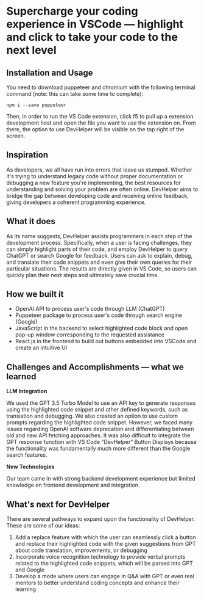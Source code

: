 # Supercharge your coding experience in VSCode — highlight and click to take your code to the next level

## Installation and Usage

You need to download puppeteer and chromium with the following terminal command (note: this can take some time to complete):

```
npm i --save puppeteer
```

Then, in order to run the VS Code extension, click f5 to pull up a extension development host and open the file you want to use the extension on. From there, the option to use DevHelper will be visible on the top right of the screen.

## Inspiration

As developers, we all have run into errors that leave us stumped. Whether it's trying to understand legacy code without proper documentation or debugging a new feature you're implementing, the best resources for understanding and solving your problem are often online. DevHelper aims to bridge the gap between developing code and receiving online feedback, giving developers a coherent programming experience.


## What it does

As its name suggests, DevHelper assists programmers in each step of the development process. Specifically, when a user is facing challenges, they can simply highlight parts of their code, and employ DevHelper to query ChatGPT or search Google for feedback. Users can ask to explain, debug, and translate their code snippets and even give their own queries for their particular situations. The results are directly given in VS Code, so users can quickly plan their next steps and ultimately save crucial time.


## How we built it

- OpenAI API to process user's code through LLM (ChatGPT)
- Puppeteer package to process user's code through search engine (Google)
- JavaScript in the backend to select highlighted code block and open pop-up window corresponding to the requested assistance
- React.js in the frontend to build out buttons embedded into VSCode and create an intuitive UI


## Challenges and Accomplishments — what we learned

**LLM Integration**

We used the GPT 3.5 Turbo Model to use an API key to generate responses using the highlighted code snippet and other defined keywords, such as translation and debugging. We also created an option to use custom prompts regarding the highlighted code snippet. However, we faced many issues regarding OpenAI software deprecation and differentiating between old and new API fetching approaches. It was also difficult to integrate the GPT response function with VS Code "DevHelper" Button Displays because the functionality was fundamentally much more different than the Google search features.

**New Technologies**

Our team came in with strong backend development experience but limited knowledge on frontend development and integration. 


## What's next for DevHelper

There are several pathways to expand upon the functionality of DevHelper. These are some of our ideas:

1. Add a replace feature with which the user can seamlessly click a button and replace their highlighted code with the given suggestions from GPT about code translation, improvements, or debugging
2. Incorporate voice recognition technology to provide verbal prompts related to the highlighted code snippets, which will be parsed into GPT and Google
3. Develop a mode where users can engage in Q&A with GPT or even real mentors to better understand coding concepts and enhance their learning
